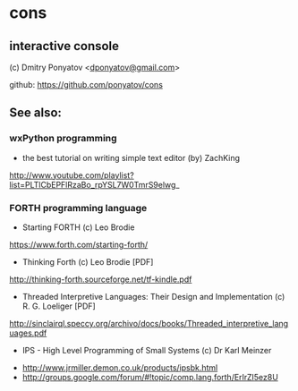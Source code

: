 # cons
## interactive console

(c) Dmitry Ponyatov <<dponyatov@gmail.com>>

github: https://github.com/ponyatov/cons

## See also:

### wxPython programming

- the best tutorial on writing simple text editor (by) ZachKing

http://www.youtube.com/playlist?list=PLTlCbEPFlRzaBo_rpYSL7W0TmrS9elwg_

### FORTH programming language

- Starting FORTH (c) Leo Brodie

https://www.forth.com/starting-forth/

- Thinking Forth (c) Leo Brodie [PDF]

http://thinking-forth.sourceforge.net/tf-kindle.pdf

- Threaded Interpretive Languages: Their Design and Implementation (c) R. G. Loeliger [PDF]

http://sinclairql.speccy.org/archivo/docs/books/Threaded_interpretive_languages.pdf

- IPS - High Level Programming of Small Systems (c) Dr Karl Meinzer

 * http://www.jrmiller.demon.co.uk/products/ipsbk.html
 * http://groups.google.com/forum/#!topic/comp.lang.forth/ErIrZI5ez8U
